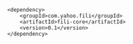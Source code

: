         <dependency>
            <groupId>com.yahoo.fili</groupId>
            <artifactId>fili-core</artifactId>
            <version>0.1</version>
        </dependency>
